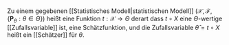 Zu einem gegebenen [[Statistisches Modell|statistischen Modell]] $(\mathcal{X, F}, \{\mathbf{P}_\theta : \theta \in \Theta\})$ heißt eine Funktion $t: \mathcal X \to \Theta$ derart dass $t \circ X$ eine $\Theta$-wertige [[Zufallsvariable]] ist, eine Schätzfunktion, und die Zufallsvariable $\hat \theta = t \circ X$ heißt ein [[Schätzer]] für $\theta$.